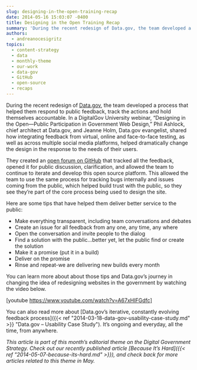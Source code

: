 ```yaml
---
slug: designing-in-the-open-training-recap
date: 2014-05-16 15:03:07 -0400
title: Designing in the Open Training Recap
summary: 'During the recent redesign of Data.gov, the team developed a process that helped them respond to public feedback, track the actions and hold themselves accountable. In a DigitalGov University webinar, &#8220;Designing in the Open&mdash;Public Participation in Government Web Design,&#8221; Phil Ashlock, chief architect at Data.gov, and Jeanne Holm, Data.gov evangelist, shared how integrating feedback from'
authors:
  - andreanocesigritz
topics:
  - content-strategy
  - data
  - monthly-theme
  - our-work
  - data-gov
  - GitHub
  - open-source
  - recaps
---
```


During the recent redesign of [Data.gov](http://www.data.gov/), the team developed a process that helped them respond to public feedback, track the actions and hold themselves accountable. In a DigitalGov University webinar, &#8220;Designing in the Open—Public Participation in Government Web Design,&#8221; Phil Ashlock, chief architect at Data.gov, and Jeanne Holm, Data.gov evangelist, shared how integrating feedback from virtual, online and face-to-face testing, as well as across multiple social media platforms, helped dramatically change the design in the response to the needs of their users.

They created an [open forum on GitHub](https://github.com/GSA/data.gov/) that tracked all the feedback, opened it for public discussion, clarification, and allowed the team to continue to iterate and develop this open source platform. This allowed the team to use the same process for tracking bugs internally and issues coming from the public, which helped build trust with the public, so they see they’re part of the core process being used to design the site.

Here are some tips that have helped them deliver better service to the public:

  * Make everything transparent, including team conversations and debates
  * Create an issue for all feedback from any one, any time, any where
  * Open the conversation and invite people to the dialog
  * Find a solution with the public&#8230;better yet, let the public find or create the solution
  * Make it a promise (put it in a build)
  * Deliver on the promise
  * Rinse and repeat-we are delivering new builds every month

You can learn more about about those tips and Data.gov’s journey in changing the idea of redesigning websites in the government by watching the video below.

[youtube https://www.youtube.com/watch?v=A67xHIFGdfc]
  
You can also read more about [Data.gov’s iterative, constantly evolving feedback process]({{< ref "2014-03-18-data-gov-usability-case-study.md" >}} "Data.gov – Usability Case Study"). It’s ongoing and everyday, all the time, from anywhere.

_This article is part of this month&#8217;s editorial theme on the Digital Government Strategy. Check out our recently published article [Because It&#8217;s Hard]({{< ref "2014-05-07-because-its-hard.md" >}}), and check back for more articles related to this theme in May._